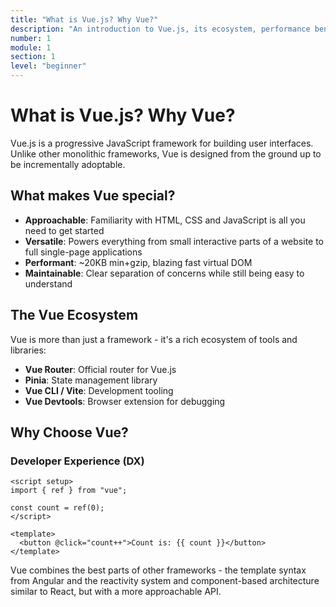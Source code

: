 ```yaml
---
title: "What is Vue.js? Why Vue?"
description: "An introduction to Vue.js, its ecosystem, performance benefits, and developer experience"
number: 1
module: 1
section: 1
level: "beginner"
---
```


# What is Vue.js? Why Vue?

Vue.js is a progressive JavaScript framework for building user interfaces. Unlike other monolithic frameworks, Vue is designed from the ground up to be incrementally adoptable.

## What makes Vue special?

- **Approachable**: Familiarity with HTML, CSS and JavaScript is all you need to get started
- **Versatile**: Powers everything from small interactive parts of a website to full single-page applications
- **Performant**: ~20KB min+gzip, blazing fast virtual DOM
- **Maintainable**: Clear separation of concerns while still being easy to understand

## The Vue Ecosystem

Vue is more than just a framework - it's a rich ecosystem of tools and libraries:

- **Vue Router**: Official router for Vue.js
- **Pinia**: State management library
- **Vue CLI / Vite**: Development tooling
- **Vue Devtools**: Browser extension for debugging

## Why Choose Vue?

### Developer Experience (DX)

```vue
<script setup>
import { ref } from "vue";

const count = ref(0);
</script>

<template>
  <button @click="count++">Count is: {{ count }}</button>
</template>
```

Vue combines the best parts of other frameworks - the template syntax from Angular and the reactivity system and component-based architecture similar to React, but with a more approachable API.
